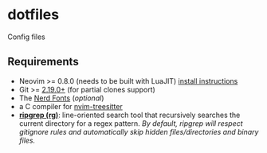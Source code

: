 # dotfiles
Config files

## Requirements

- Neovim >= 0.8.0 (needs to be built with LuaJIT) [install instructions](https://github.com/neovim/neovim/blob/master/INSTALL.md)
- Git >= [2.19.0+](https://git-scm.com/download/linux) (for partial clones support)
- The [Nerd Fonts](https://www.nerdfonts.com/) (_optional_)
- a C compiler for [nvim-treesitter](https://github.com/nvim-treesitter/nvim-treesitter#requirements)
- **[ripgrep (rg)](https://github.com/BurntSushi/ripgrep)**: line-oriented search tool that recursively searches the current directory for a regex pattern. _By default, ripgrep will respect gitignore rules and automatically skip hidden files/directories and binary files._
